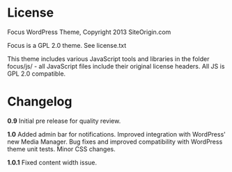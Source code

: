 License
=============

Focus WordPress Theme, Copyright 2013 SiteOrigin.com

Focus is a GPL 2.0 theme. See license.txt

This theme includes various JavaScript tools and libraries in the folder focus/js/ - all JavaScript files include their original license headers. All JS is GPL 2.0 compatible.

Changelog
=============
**0.9**
Initial pre release for quality review.

**1.0**
Added admin bar for notifications.
Improved integration with WordPress' new Media Manager.
Bug fixes and improved compatibility with WordPress theme unit tests.
Minor CSS changes.

**1.0.1**
Fixed content width issue.